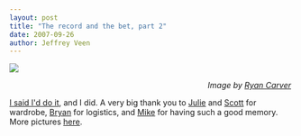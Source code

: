 ```yaml
---
layout: post
title: "The record and the bet, part 2"
date: 2007-09-26
author: Jeffrey Veen
---
```

<img src="http://farm2.static.flickr.com/1053/1440862813_dc90fcc46e.jpg" />
<p style="width:500px;text-align: right;"><em>Image by <a href="http://www.fivesevensix.com/">Ryan Carver</a></em></p>

<a href="http://www.veen.com/jeff/archives/000972.html">I said I'd do it</a>, and I did. A very big thank you to <a href="http://flickr.com/photos/veen/1376415778/">Julie</a> and <a href="http://flickr.com/photos/jampacked/1445499652/">Scott</a> for wardrobe, <a href="http://b-may.com/">Bryan</a> for logistics, and <a href="http://mikemonteiro.com/">Mike</a> for having such a good memory. More pictures <a href="http://flickr.com/photos/fss/sets/72157602165080667/">here</a>.
